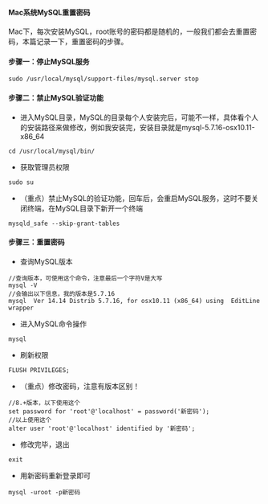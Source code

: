 #### Mac系统MySQL重置密码

Mac下，每次安装MySQL，root账号的密码都是随机的，一般我们都会去重置密码，本篇记录一下，重置密码的步骤。

#### 步骤一：停止MySQL服务

```
sudo /usr/local/mysql/support-files/mysql.server stop
```

#### 步骤二：禁止MySQL验证功能

- 进入MySQL目录，MySQL的目录每个人安装完后，可能不一样，具体看个人的安装路径来做修改，例如我安装完，安装目录就是mysql-5.7.16-osx10.11-x86_64

```
cd /usr/local/mysql/bin/
```

- 获取管理员权限

```
sudo su
```

- （重点）禁止MySQL的验证功能，回车后，会重启MySQL服务，这时不要关闭终端，在MySQL目录下新开一个终端

```
mysqld_safe --skip-grant-tables
```

#### 步骤三：重置密码

- 查询MySQL版本

```
//查询版本，可使用这个命令，注意最后一个字符V是大写
mysql -V
//会输出以下信息，我的版本是5.7.16
mysql  Ver 14.14 Distrib 5.7.16, for osx10.11 (x86_64) using  EditLine wrapper
```

- 进入MySQL命令操作

```
mysql
```

- 刷新权限

```
FLUSH PRIVILEGES;
```

- （重点）修改密码，注意有版本区别！

```
//8.+版本，以下使用这个
set password for 'root'@'localhost' = password('新密码');
//以上使用这个
alter user 'root'@'localhost' identified by '新密码';
```

- 修改完毕，退出

```
exit
```

- 用新密码重新登录即可

```
mysql -uroot -p新密码
```